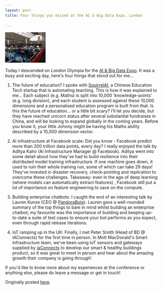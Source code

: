 ```yaml
---
layout: post
title: Four things you missed at the AI & Big Data Expo, London

---
```


<div class="img-div" markdown="0">
<img src="/images/aiconf.jpeg"  height="100"/>
</div>




Today I descended on London Olympia for the [AI & Big Data Expo](https://www.ai-expo.net/global/). It was a busy and exciting day, here's four things that stood out for me... 

1) The future of education? I spoke with [SquirrelAI](http://squirrelai.com/), a Chinese Education Tech startup that is automating teaching. This is how it was explained to me... Each subject (e.g. Maths) is split into 10,000 'knowledge-points' (e.g. long division), and each student is assessed against these 10,000 dimensions and a personalised education program is built from that. Is this the future of education... or a little bit scary? I'll let you decide, but they have reached unicorn status after several substantial fundraises in China, and will be looking to expand globally in the coming years. Before you know it, your little Johnny might be having his Maths ability described by a 10,000 dimension vector.

2) AI infrastructure at Facebook scale: Did you know - Facebook predict more than 200 trillion data points, every day? I really enjoyed the talk by Aditya Kalro (AI Infrastructure Manager @ Facebook). Aditya went into some detail about how they've had to build resilience into their distributed model training infrastructure. If one machine goes down, it used to ruin their whole training run, some of which can take 29 days! They've invested in disaster recovery, check-pointing and replication to overcome these challenges. Takeaway: even in the age of deep learning (where models can automatically extract features) , Facebook still put a lot of importance on feature engineering to save on the compute.

3) Building enterprise chatbots: I caught the end of an interesting talk by Lauren Kunze (CEO @ [PandoraBots](https://home.pandorabots.com/home.html)). Lauren gave a well-rounded summary of the top things to bare in mind whilst building an enterprise chatbot; my favourite was the importance of building and keeping up-to-date a suite of test cases to ensure your bot performs as you expect, even through rapid release iterations. 

4) IoT ramping up in the UK: Finally, I met Peter Smith (Head of BD @ IAConnects) for the first time in person. In Mott MacDonald's Smart Infrastructure team, we've been using IoT sensors and gateways supplied by [iaConnects](https://www.iaconnects.co.uk/) to develop our smart & healthy buildings product, so it was great to meet in person and hear about the amazing growth their company is going through! 

If you'd like to know more about my experiences at the conference or anything else, please do leave a message or get in touch!

Originally posted [here](https://www.linkedin.com/pulse/four-things-you-missed-ai-big-data-expo-london-will-needham-mciob/). 